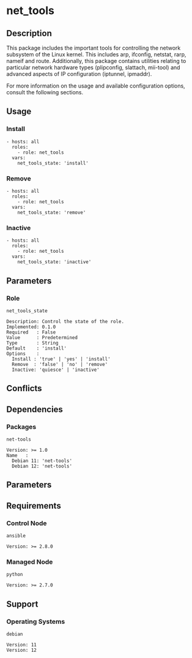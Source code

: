 # net_tools

## Description

This package includes the important tools for controlling the network subsystem
of the Linux kernel. This includes arp, ifconfig, netstat, rarp, nameif and
route. Additionally, this package contains utilities relating to particular
network hardware types (plipconfig, slattach, mii-tool) and advanced aspects of
IP configuration (iptunnel, ipmaddr).

For more information on the usage and available configuration options,
consult the following sections.

## Usage

### Install

```
- hosts: all
  roles:
    - role: net_tools
  vars:
    net_tools_state: 'install'
```

### Remove

```
- hosts: all
  roles:
    - role: net_tools
  vars:
    net_tools_state: 'remove'
```

### Inactive

```
- hosts: all
  roles:
    - role: net_tools
  vars:
    net_tools_state: 'inactive'
```

## Parameters

### Role

`net_tools_state`

    Description: Control the state of the role.
    Implemented: 0.1.0
    Required   : False
    Value      : Predetermined
    Type       : String
    Default    : 'install'
    Options    :
      Install : 'true' | 'yes' | 'install'
      Remove  : 'false' | 'no' | 'remove'
      Inactive: 'quiesce' | 'inactive'

## Conflicts

## Dependencies

### Packages

`net-tools`

    Version: >= 1.0
    Name   :
      Debian 11: 'net-tools'
      Debian 12: 'net-tools'

## Parameters

## Requirements

### Control Node

`ansible`

    Version: >= 2.8.0

### Managed Node

`python`

    Version: >= 2.7.0

## Support

### Operating Systems

`debian`

    Version: 11
    Version: 12
